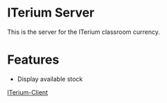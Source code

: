 # ITerium Server

This is the server for the ITerium classroom currency.

# Features

- Display available stock

[ITerium-Client](https://github.com/Jodus-Melodus/ITerium-Client)
